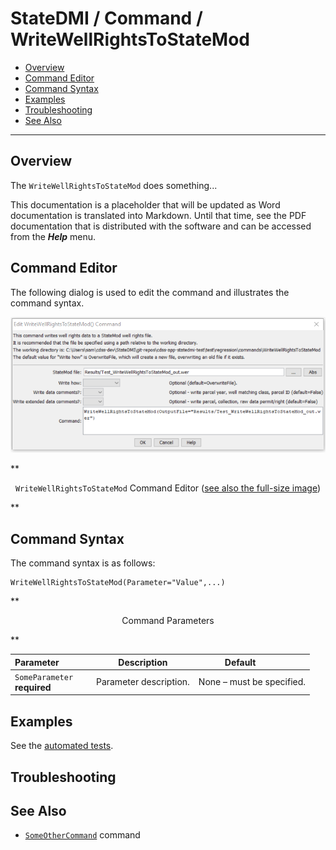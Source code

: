 # StateDMI / Command / WriteWellRightsToStateMod #

* [Overview](#overview)
* [Command Editor](#command-editor)
* [Command Syntax](#command-syntax)
* [Examples](#examples)
* [Troubleshooting](#troubleshooting)
* [See Also](#see-also)

-------------------------

## Overview ##

The `WriteWellRightsToStateMod` does something...

This documentation is a placeholder that will be updated as Word documentation is translated into Markdown.
Until that time, see the PDF documentation that is distributed with the software and can be accessed
from the ***Help*** menu.

## Command Editor ##

The following dialog is used to edit the command and illustrates the command syntax.

![WriteWellRightsToStateMod](WriteWellRightsToStateMod.png)

**<p style="text-align: center;">
`WriteWellRightsToStateMod` Command Editor (<a href="../WriteWellRightsToStateMod.png">see also the full-size image</a>)
</p>**

## Command Syntax ##

The command syntax is as follows:

```text
WriteWellRightsToStateMod(Parameter="Value",...)
```
**<p style="text-align: center;">
Command Parameters
</p>**

| **Parameter**&nbsp;&nbsp;&nbsp;&nbsp;&nbsp;&nbsp;&nbsp;&nbsp;&nbsp;&nbsp;&nbsp;&nbsp; | **Description** | **Default**&nbsp;&nbsp;&nbsp;&nbsp;&nbsp;&nbsp;&nbsp;&nbsp;&nbsp;&nbsp; |
| --------------|-----------------|----------------- |
|`SomeParameter`<br>**required**|Parameter description.|None – must be specified.|

## Examples ##

See the [automated tests](https://github.com/OpenWaterFoundation/cdss-app-statedmi-main/tree/master/test/regression/commands/WriteWellRightsToStateMod).

## Troubleshooting ##

## See Also ##

* [`SomeOtherCommand`](../SomeOtherCommand/SomeOtherCommand) command
